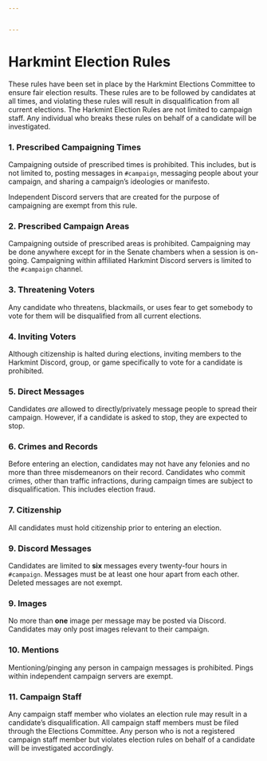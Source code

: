 ```yaml
---


---
```


<h1 id="harkmint-election-rules">Harkmint Election Rules</h1>
<p>These rules have been set in place by the Harkmint Elections Committee to ensure fair election results. These rules are to be followed by candidates at all times, and violating these rules will result in disqualification from all current elections. The Harkmint Election Rules are not limited to campaign staff. Any individual who breaks these rules on behalf of a candidate will be investigated.</p>
<h3 id="prescribed-campaigning-times">1. Prescribed Campaigning Times</h3>
<p>Campaigning outside of prescribed times is prohibited. This includes, but is not limited to, posting messages in <code>#campaign</code>, messaging people about your campaign, and sharing a campaign’s ideologies or manifesto.</p>
<p>Independent Discord servers that are created for the purpose of campaigning are exempt from this rule.</p>
<h3 id="prescribed-campaign-areas">2. Prescribed Campaign Areas</h3>
<p>Campaigning outside of prescribed areas is prohibited. Campaigning may be done anywhere except for in the Senate chambers when a session is on-going. Campaigning within affiliated Harkmint Discord servers is limited to the <code>#campaign</code> channel.</p>
<h3 id="threatening-voters">3. Threatening Voters</h3>
<p>Any candidate who threatens, blackmails, or uses fear to get somebody to vote for them will be disqualified from all current elections.</p>
<h3 id="inviting-voters">4. Inviting Voters</h3>
<p>Although citizenship is halted during elections, inviting members to the Harkmint Discord, group, or game specifically to vote for a candidate is prohibited.</p>
<h3 id="direct-messages">5. Direct Messages</h3>
<p>Candidates <em>are</em> allowed to directly/privately message people to spread their campaign. However, if a candidate is asked to stop, they are expected to stop.</p>
<h3 id="crimes-and-records">6. Crimes and Records</h3>
<p>Before entering an election, candidates may not have any felonies and no more than three misdemeanors on their record. Candidates who commit crimes, other than traffic infractions, during campaign times are subject to disqualification. This includes election fraud.</p>
<h3 id="citizenship">7. Citizenship</h3>
<p>All candidates must hold citizenship prior to entering an election.</p>
<h3 id="discord-messages">9. Discord Messages</h3>
<p>Candidates are limited to <strong>six</strong> messages every twenty-four hours in <code>#campaign</code>. Messages must be at least one hour apart from each other. Deleted messages are not exempt.</p>
<h3 id="images">9. Images</h3>
<p>No more than <strong>one</strong> image per message may be posted via Discord. Candidates may only post images relevant to their campaign.</p>
<h3 id="mentions">10. Mentions</h3>
<p>Mentioning/pinging any person in campaign messages is prohibited. Pings within independent campaign servers are exempt.</p>
<h3 id="campaign-staff">11. Campaign Staff</h3>
<p>Any campaign staff member who violates an election rule may result in a candidate’s disqualification. All campaign staff members must be filed through the Elections Committee. Any person who is not a registered campaign staff member but violates election rules on behalf of a candidate will be investigated accordingly.</p>

